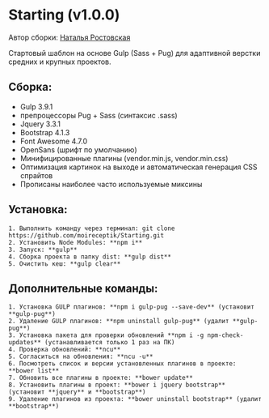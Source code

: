 # Starting (v1.0.0)
Автор сборки: [Наталья Ростовская](http://natfolio.ru)

Стартовый шаблон на основе Gulp (Sass + Pug) для адаптивной верстки средних и крупных проектов.

## Сборка:

  - Gulp 3.9.1
  - препроцессоры Pug + Sass (синтаксис .sass)
  - Jquery 3.3.1
  - Bootstrap 4.1.3
  - Font Awesome 4.7.0
  - OpenSans (шрифт по умолчанию)
  - Минифицированные плагины (vendor.min.js, vendor.min.css)
  - Оптимизация картинок на выходе и автоматическая генерация CSS спрайтов
  - Прописаны наиболее часто используемые миксины

## Установка:

```
1. Выполнить команду через терминал: git clone https://github.com/moireceptik/Starting.git
2. Установить Node Modules: **npm i**
3. Запуск: **gulp**
4. Сборка проекта в папку dist: **gulp dist**
5. Очистить кеш: **gulp clear**
```

## Дополнительные команды:

```
1. Установка GULP плагинов: **npm i gulp-pug --save-dev** (установит **gulp-pug**)
2. Удаление GULP плагинов: **npm uninstall gulp-pug** (удалит **gulp-pug**)
3. Установка пакета для проверки обновлений **npm i -g npm-check-updates** (устанавливается только 1 раз на ПК)
4. Проверка обновлений: **ncu**
5. Согласиться на обновления: **ncu -u**
6. Посмотреть список и версии установленных плагинов в проекте: **bower list**
7. Обновить все плагины в проекте: **bower update**
8. Установить плагины в проект: **bower i jquery bootstrap** (установит **jquery** и **bootstrap**)
9. Удаление плагинов из проекта: **bower uninstall bootstrap** (удалит **bootstrap**)
```
